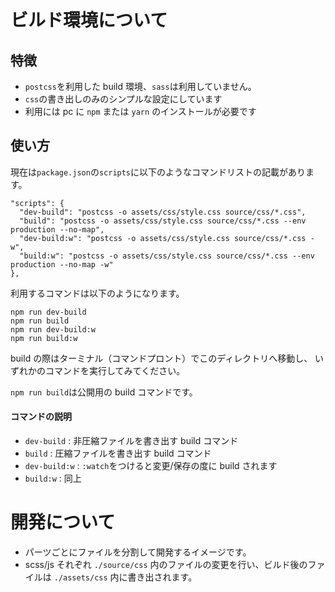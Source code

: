 # ビルド環境について

## 特徴

- `postcss`を利用した build 環境、`sass`は利用していません。
- `css`の書き出しのみのシンプルな設定にしています
- 利用には pc に `npm` または `yarn` のインストールが必要です

## 使い方

現在は`package.json`の`scripts`に以下のようなコマンドリストの記載があります。

```
"scripts": {
  "dev-build": "postcss -o assets/css/style.css source/css/*.css",
  "build": "postcss -o assets/css/style.css source/css/*.css --env production --no-map",
  "dev-build:w": "postcss -o assets/css/style.css source/css/*.css -w",
  "build:w": "postcss -o assets/css/style.css source/css/*.css --env production --no-map -w"
},
```

利用するコマンドは以下のようになります。

```
npm run dev-build
npm run build
npm run dev-build:w
npm run build:w
```

build の際はターミナル（コマンドプロント）でこのディレクトリへ移動し、
いずれかのコマンドを実行してみてください。

`npm run build`は公開用の build コマンドです。

#### コマンドの説明

- `dev-build` : 非圧縮ファイルを書き出す build コマンド
- `build` : 圧縮ファイルを書き出す build コマンド
- `dev-build:w` : `:watch`をつけると変更/保存の度に build されます
- `build:w` : 同上

# 開発について

- パーツごとにファイルを分割して開発するイメージです。
- scss/js それぞれ `./source/css` 内のファイルの変更を行い、ビルド後のファイルは `./assets/css` 内に書き出されます。
